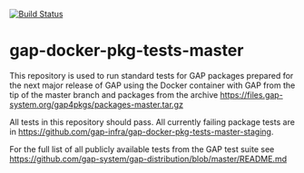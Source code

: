 [![Build Status](https://travis-ci.org/gap-infra/gap-docker-pkg-tests-master.svg?branch=master)](https://travis-ci.org/gap-infra/gap-docker-pkg-tests-master)

# gap-docker-pkg-tests-master

This repository is used to run standard tests for GAP packages prepared
for the next major release of GAP using the Docker container with GAP
from the tip of the master branch and packages from the archive
https://files.gap-system.org/gap4pkgs/packages-master.tar.gz

All tests in this repository should pass. All currently failing package
tests are in https://github.com/gap-infra/gap-docker-pkg-tests-master-staging.

For the full list of all publicly available tests from the GAP test suite
see https://github.com/gap-system/gap-distribution/blob/master/README.md
